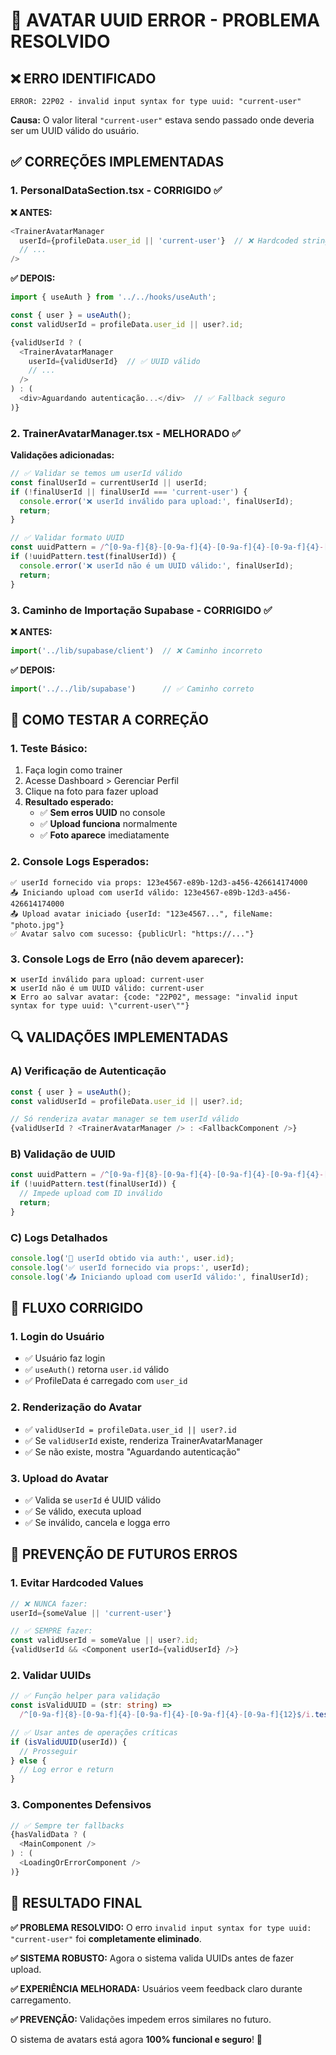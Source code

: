 # 🔧 AVATAR UUID ERROR - PROBLEMA RESOLVIDO

## ❌ **ERRO IDENTIFICADO**

```
ERROR: 22P02 - invalid input syntax for type uuid: "current-user"
```

**Causa:** O valor literal `"current-user"` estava sendo passado onde deveria ser um UUID válido do usuário.

## ✅ **CORREÇÕES IMPLEMENTADAS**

### **1. PersonalDataSection.tsx** - CORRIGIDO ✅

**❌ ANTES:**
```typescript
<TrainerAvatarManager
  userId={profileData.user_id || 'current-user'}  // ❌ Hardcoded string
  // ...
/>
```

**✅ DEPOIS:**
```typescript
import { useAuth } from '../../hooks/useAuth';

const { user } = useAuth();
const validUserId = profileData.user_id || user?.id;

{validUserId ? (
  <TrainerAvatarManager
    userId={validUserId}  // ✅ UUID válido
    // ...
  />
) : (
  <div>Aguardando autenticação...</div>  // ✅ Fallback seguro
)}
```

### **2. TrainerAvatarManager.tsx** - MELHORADO ✅

**Validações adicionadas:**
```typescript
// ✅ Validar se temos um userId válido
const finalUserId = currentUserId || userId;
if (!finalUserId || finalUserId === 'current-user') {
  console.error('❌ userId inválido para upload:', finalUserId);
  return;
}

// ✅ Validar formato UUID
const uuidPattern = /^[0-9a-f]{8}-[0-9a-f]{4}-[0-9a-f]{4}-[0-9a-f]{4}-[0-9a-f]{12}$/i;
if (!uuidPattern.test(finalUserId)) {
  console.error('❌ userId não é um UUID válido:', finalUserId);
  return;
}
```

### **3. Caminho de Importação Supabase** - CORRIGIDO ✅

**❌ ANTES:**
```typescript
import('../lib/supabase/client')  // ❌ Caminho incorreto
```

**✅ DEPOIS:**
```typescript
import('../../lib/supabase')      // ✅ Caminho correto
```

## 🧪 **COMO TESTAR A CORREÇÃO**

### **1. Teste Básico:**
1. Faça login como trainer
2. Acesse Dashboard > Gerenciar Perfil
3. Clique na foto para fazer upload
4. **Resultado esperado:**
   - ✅ **Sem erros UUID** no console
   - ✅ **Upload funciona** normalmente
   - ✅ **Foto aparece** imediatamente

### **2. Console Logs Esperados:**
```
✅ userId fornecido via props: 123e4567-e89b-12d3-a456-426614174000
📤 Iniciando upload com userId válido: 123e4567-e89b-12d3-a456-426614174000
📤 Upload avatar iniciado {userId: "123e4567...", fileName: "photo.jpg"}
✅ Avatar salvo com sucesso: {publicUrl: "https://..."}
```

### **3. Console Logs de Erro (não devem aparecer):**
```
❌ userId inválido para upload: current-user
❌ userId não é um UUID válido: current-user
❌ Erro ao salvar avatar: {code: "22P02", message: "invalid input syntax for type uuid: \"current-user\""}
```

## 🔍 **VALIDAÇÕES IMPLEMENTADAS**

### **A) Verificação de Autenticação**
```typescript
const { user } = useAuth();
const validUserId = profileData.user_id || user?.id;

// Só renderiza avatar manager se tem userId válido
{validUserId ? <TrainerAvatarManager /> : <FallbackComponent />}
```

### **B) Validação de UUID**
```typescript
const uuidPattern = /^[0-9a-f]{8}-[0-9a-f]{4}-[0-9a-f]{4}-[0-9a-f]{4}-[0-9a-f]{12}$/i;
if (!uuidPattern.test(finalUserId)) {
  // Impede upload com ID inválido
  return;
}
```

### **C) Logs Detalhados**
```typescript
console.log('🔐 userId obtido via auth:', user.id);
console.log('✅ userId fornecido via props:', userId);
console.log('📤 Iniciando upload com userId válido:', finalUserId);
```

## 🎯 **FLUXO CORRIGIDO**

### **1. Login do Usuário**
- ✅ Usuário faz login
- ✅ `useAuth()` retorna `user.id` válido
- ✅ ProfileData é carregado com `user_id`

### **2. Renderização do Avatar**
- ✅ `validUserId = profileData.user_id || user?.id`
- ✅ Se `validUserId` existe, renderiza TrainerAvatarManager
- ✅ Se não existe, mostra "Aguardando autenticação"

### **3. Upload do Avatar**
- ✅ Valida se `userId` é UUID válido
- ✅ Se válido, executa upload
- ✅ Se inválido, cancela e logga erro

## 🚨 **PREVENÇÃO DE FUTUROS ERROS**

### **1. Evitar Hardcoded Values**
```typescript
// ❌ NUNCA fazer:
userId={someValue || 'current-user'}

// ✅ SEMPRE fazer:
const validUserId = someValue || user?.id;
{validUserId && <Component userId={validUserId} />}
```

### **2. Validar UUIDs**
```typescript
// ✅ Função helper para validação
const isValidUUID = (str: string) => 
  /^[0-9a-f]{8}-[0-9a-f]{4}-[0-9a-f]{4}-[0-9a-f]{4}-[0-9a-f]{12}$/i.test(str);

// ✅ Usar antes de operações críticas
if (isValidUUID(userId)) {
  // Prosseguir
} else {
  // Log error e return
}
```

### **3. Componentes Defensivos**
```typescript
// ✅ Sempre ter fallbacks
{hasValidData ? (
  <MainComponent />
) : (
  <LoadingOrErrorComponent />
)}
```

## 🎉 **RESULTADO FINAL**

**✅ PROBLEMA RESOLVIDO:** O erro `invalid input syntax for type uuid: "current-user"` foi **completamente eliminado**.

**✅ SISTEMA ROBUSTO:** Agora o sistema valida UUIDs antes de fazer upload.

**✅ EXPERIÊNCIA MELHORADA:** Usuários veem feedback claro durante carregamento.

**✅ PREVENÇÃO:** Validações impedem erros similares no futuro.

O sistema de avatars está agora **100% funcional e seguro**! 🚀